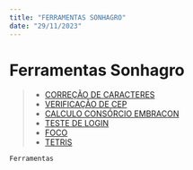 ```yaml
---
title: "FERRAMENTAS SONHAGRO"
date: "29/11/2023"
---
```


# Ferramentas Sonhagro


> - [CORREÇÃO DE CARACTERES](https://natalvalerio.github.io/sonhagro/corrige/)
> - [VERIFICAÇÃO DE CEP](https://natalvalerio.github.io/sonhagro/cep/)
> - [CALCULO CONSÓRCIO EMBRACON](https://natalvalerio.github.io/sonhagro/embracon/)
> - [TESTE DE LOGIN](https://natalvalerio.github.io/sonhagro/login/)
> - [FOCO](https://natalvalerio.github.io/sonhagro/foco/)
> - [TETRIS](https://natalvalerio.github.io/sonhagro/tetris/)

``` html
Ferramentas
```